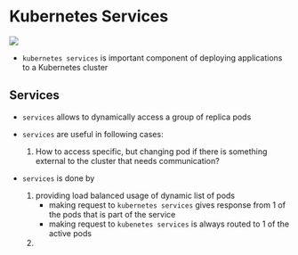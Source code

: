 # Kubernetes Services


<img src="https://user-images.githubusercontent.com/6856382/221437262-8db08035-c156-40db-bd9d-81f2977ada7f.png">

- `kubernetes services` is important component of deploying applications to a Kubernetes cluster

## Services
- `services` allows to dynamically access a group of replica pods
- `services` are useful in following cases:
    1. How to access specific, but changing pod if there is something external to the cluster that needs communication?

- `services` is done by
    1. providing load balanced usage of dynamic list of pods
        - making request to `kubernetes services` gives response from 1 of the pods that is part of the service
        - making request to `kubenetes services` is always routed to 1 of the active pods 
    2. 


#